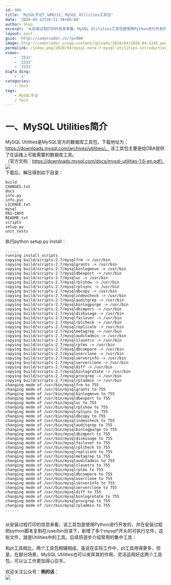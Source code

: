 ```yaml
---
id: 906
title: 'MySQL手记7 &#8212; MySQL Utilities工具包'
date: '2020-04-12T20:51:38+08:00'
author: Shuo
excerpt: '从安装过程打印的信息来看，MySQL Utilities工具包是使用Python进行开发的，并在安装过程把python脚本复制在/use/bin目录下，新增了多个mysql*开头的可执行文件，这些文件，就是Utilities中的工具。'
layout: post
guid: 'http://codercoder.cn/?p=906'
image: http://codercoder.cn/wp-content/uploads/2020/04/2020-04-1245.png
permalink: /index.php/2020/04/mysql-note-7-mysql-utilities-introduction/
views:
    - '2531'
    - '2531'
    - '2531'
bigfa_ding:
    - '1'
categories:
    - Tech
tags:
    - MySQL手记
    - Tech
---
```


# 一、MySQL Utilities简介

 MySQL Utilities是MySQL官方的数据库工具包，下载地址为：https://downloads.mysql.com/archives/utilities/。 该工具包主要是给DBA提供了在运维上可能需要的数据库工具。  
（官方文档：https://downloads.mysql.com/docs/mysql-utilities-1.6-en.pdf）  
![](http://codercoder.cn/wp-content/uploads/2020/04/2020-04-1245.png)  
 下载后，解压得到如下目录：

```
build  
CHANGES.txt  
docs  
info.py  
info.pyc  
LICENSE.txt  
mysql  
PKG-INFO  
README.txt  
scripts  
setup.py  
unit_tests

```

 执行python setup.py install：

```
......
running install_scripts
copying build/scripts-2.7/mysqlfrm -> /usr/bin
copying build/scripts-2.7/mysqlgrants -> /usr/bin
copying build/scripts-2.7/mysqlbinlogmove -> /usr/bin
copying build/scripts-2.7/mysqldbexport -> /usr/bin
copying build/scripts-2.7/mysqluc -> /usr/bin
copying build/scripts-2.7/mysqlrplshow -> /usr/bin
copying build/scripts-2.7/mysqlrplsync -> /usr/bin
copying build/scripts-2.7/mysqldbcopy -> /usr/bin
copying build/scripts-2.7/mysqlindexcheck -> /usr/bin
copying build/scripts-2.7/mysqlauditgrep -> /usr/bin
copying build/scripts-2.7/mysqlbinlogpurge -> /usr/bin
copying build/scripts-2.7/mysqldbimport -> /usr/bin
copying build/scripts-2.7/mysqldiskusage -> /usr/bin
copying build/scripts-2.7/mysqlfailover -> /usr/bin
copying build/scripts-2.7/mysqlrplcheck -> /usr/bin
copying build/scripts-2.7/mysqlreplicate -> /usr/bin
copying build/scripts-2.7/mysqlmetagrep -> /usr/bin
copying build/scripts-2.7/mysqlauditadmin -> /usr/bin
copying build/scripts-2.7/mysqlslavetrx -> /usr/bin
copying build/scripts-2.7/mysqlrplms -> /usr/bin
copying build/scripts-2.7/mysqldbcompare -> /usr/bin
copying build/scripts-2.7/mysqluserclone -> /usr/bin
copying build/scripts-2.7/mysqlserverinfo -> /usr/bin
copying build/scripts-2.7/mysqlserverclone -> /usr/bin
copying build/scripts-2.7/mysqldiff -> /usr/bin
copying build/scripts-2.7/mysqlbinlogrotate -> /usr/bin
copying build/scripts-2.7/mysqlprocgrep -> /usr/bin
copying build/scripts-2.7/mysqlrpladmin -> /usr/bin
changing mode of /usr/bin/mysqlfrm to 755
changing mode of /usr/bin/mysqlgrants to 755
changing mode of /usr/bin/mysqlbinlogmove to 755
changing mode of /usr/bin/mysqldbexport to 755
changing mode of /usr/bin/mysqluc to 755
changing mode of /usr/bin/mysqlrplshow to 755
changing mode of /usr/bin/mysqlrplsync to 755
changing mode of /usr/bin/mysqldbcopy to 755
changing mode of /usr/bin/mysqlindexcheck to 755
changing mode of /usr/bin/mysqlauditgrep to 755
changing mode of /usr/bin/mysqlbinlogpurge to 755
changing mode of /usr/bin/mysqldbimport to 755
changing mode of /usr/bin/mysqldiskusage to 755
changing mode of /usr/bin/mysqlfailover to 755
changing mode of /usr/bin/mysqlrplcheck to 755
changing mode of /usr/bin/mysqlreplicate to 755
changing mode of /usr/bin/mysqlmetagrep to 755
changing mode of /usr/bin/mysqlauditadmin to 755
changing mode of /usr/bin/mysqlslavetrx to 755
changing mode of /usr/bin/mysqlrplms to 755
changing mode of /usr/bin/mysqldbcompare to 755
changing mode of /usr/bin/mysqluserclone to 755
changing mode of /usr/bin/mysqlserverinfo to 755
changing mode of /usr/bin/mysqlserverclone to 755
changing mode of /usr/bin/mysqldiff to 755
changing mode of /usr/bin/mysqlbinlogrotate to 755
changing mode of /usr/bin/mysqlprocgrep to 755
changing mode of /usr/bin/mysqlrpladmin to 755
......


```

 从安装过程打印的信息来看，该工具包是使用Python进行开发的，并在安装过程把python脚本复制在/use/bin目录下，新增了多个mysql\*开头的可执行文件，这些文件，就是Utilities中的工具。后续将逐步介绍常用的集中工具：

 和pt工具相比，两个工具包相辅相成，虽说在实际工作中，pt工具用得更多，但是，在部分场景，MySQL Utilities也可以发挥其的作用，灵活运用好这两个工具包，可以让工作更加得心应手。

欢迎关注公众号：**朔的话**：  
![](http://codercoder.cn/wp-content/uploads/2020/04/2020-04-2693.jpg)
